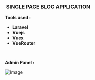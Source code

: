 ###  SINGLE PAGE BLOG APPLICATION

**Tools used :**

- **Laravel**
- **Vuejs**
- **Vuex**
- **VueRouter**

 

**Admin Panel :**

![Image](https://ckeditor.com/apps/ckfinder/userfiles/files/admin_panel.png)​
